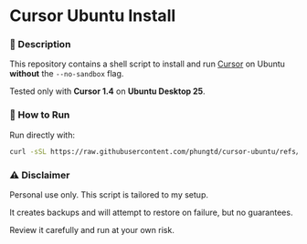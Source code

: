 # Cursor Ubuntu Install

### 📌 Description

This repository contains a shell script to install and run [Cursor](https://cursor.com/) on Ubuntu **without** the `--no-sandbox` flag.

Tested only with **Cursor 1.4** on **Ubuntu Desktop 25**.

### 🚀 How to Run

Run directly with:

```bash
curl -sSL https://raw.githubusercontent.com/phungtd/cursor-ubuntu/refs/heads/main/install.sh | sh
````

### ⚠️ Disclaimer

Personal use only. This script is tailored to my setup. 

It creates backups and will attempt to restore on failure, but no guarantees.

Review it carefully and run at your own risk.